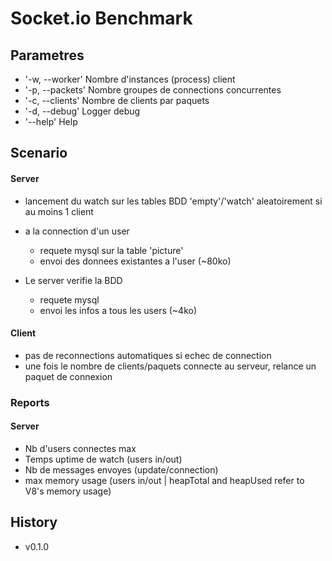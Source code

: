 # Socket.io Benchmark

## Parametres

* '-w, --worker' Nombre d'instances (process) client
* '-p, --packets' Nombre groupes de connections concurrentes
* '-c, --clients' Nombre de clients par paquets
* '-d, --debug' Logger debug
* '--help' Help

## Scenario

#### Server

* lancement du watch sur les tables BDD 'empty'/'watch' aleatoirement si au moins 1 client

* a la connection d'un user
    - requete mysql sur la table 'picture'
    - envoi des donnees existantes a l'user (~80ko)

* Le server verifie la BDD
    - requete mysql
    - envoi les infos a tous les users (~4ko)


#### Client

* pas de reconnections automatiques si echec de connection
* une fois le nombre de clients/paquets connecte au serveur, relance un paquet de connexion


### Reports

#### Server
* Nb d'users connectes max
* Temps uptime de watch (users in/out)
* Nb de messages envoyes (update/connection)
* max memory usage (users in/out | heapTotal and heapUsed refer to V8's memory usage)

## History

* v0.1.0

